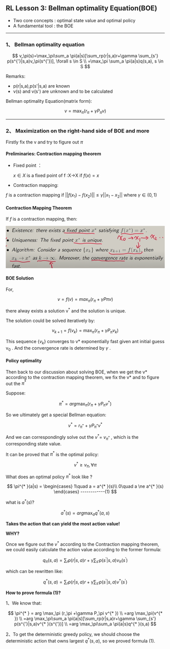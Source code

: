 ## RL Lesson 3: Bellman optimality Equation(BOE)

* Two core concepts : optimal state value and optimal policy
* A fundamental tool : the BOE

_________

###  1、 Bellman optimality equation 

$$
v_\pi(s)=\max_\pi\sum_a \pi(a|s)[\sum_rp(r|s,a)r+\gamma \sum_{s'} p(s^{'}|s,a)v_\pi(s^{'})], \forall s \in S \\
=\max_\pi \sum_a \pi(a|s)q(s,a), s \in S
$$

Remarks:

* p(r|s,a),p(s'|s,a) are known
* v(s) and v(s') are unknown and to be calculated 

Bellman optimality Equation(matrix form): 

$$
v= \max_\pi( r_\pi+\gamma P_\pi v)
$$

____

### 2、 Maximization on the right-hand side of BOE and more

Firstly fix the v and try to figure out $\pi$

#### Preliminaries: Contraction mapping theorem

* Fixed point ：

  $x \in X$ is a fixed point of f :X->X if $f(x) = x$ 

* Contraction mapping:

$f$ is a contraction mapping if  $||f(x_1)-f(x_2)|| \le \gamma ||x_1-x_2||$ where $\gamma \in (0,1)$

#### Contraction Mapping Theorem

If $f$ is a contraction mapping, then:

![CMT](printscreen/C3/Contraction_Mapping_Theorem.png)

#### BOE Solution 

For, 

$$
v=f(v)=max_\pi(r_\pi+\gamma P\pi v)
$$

there alway exists a solution v<sup>*</sup> and the solution is unique.

The solution could be solved iteratively by: 

$$
v_{k+1} = f(v_k) = \max_\pi(r_\pi+\gamma P_\pi v_k)
$$

This sequence {$v_k$} converges to v* exponentially fast given ant initial guess v<sub>0</sub> . And the convergence rate is determined by $\gamma$ .

#### Policy optimality 

Then back to our discussion about solving BOE, when we get the v* according to the contraction mapping theorem, we fix the v* and to figure out the $\pi^*$ 

Suppose: 

$$
\pi^* = arg \max_\pi (r_\pi +\gamma P_\pi v^*)
$$

So we ultimately get a special Bellman equation: 

$$
v^* = r_{\pi^ {* } } + \gamma P_{\pi^ {* }} v^*
$$

And we can correspondingly solve out the $v^*$= $v_{\pi ^*}$  , which is the corresponding state value.

It can be proved that $\pi^*$ is the optimal policy: 

$$
v^{* } \ge v_\pi , \forall \pi
$$

What does an optimal policy $\pi^*$ look like ?  

$$
\pi^{* }(a|s) = \begin{cases}
 1\quad a = a^{* }(s)\\
 0\quad a \ne a^{* }(s)
 \end{cases}           ------------(1)
$$

what is $a^*(s)$? 

$$
a^{* }(s) = arg \max_a q^{* }(a,s)
$$

**Takes the action that can yield the most action value!**

**WHY?**

Once we figure out the $v^*$ according to the Contraction mapping theorem, we could easily calculate the action value according to the former formula: 

$$
q_\pi(s,a) = \sum_rp(r|s,a)r+\gamma \sum_{s'} p(s^{'}|s,a)v_\pi(s^{'})
$$

which can be rewritten like: 

$$
q^{* }(s,a) = \sum_rp(r|s,a)r+\gamma \sum_{s'} p(s^{'}|s,a)v^{* }(s^{'})
$$

**How to prove formula (1)?**

1、We know that: 

$$
\pi^{* } = arg \max_\pi (r_\pi +\gamma P_\pi v^{* }) \\ =arg \max_\pi(v^{* }) \\ =arg \max_\pi\sum_a \pi(a|s)[\sum_rp(r|s,a)r+\gamma \sum_{s'} p(s^{'}|s,a)v^{* }(s^{'})] \\ =arg \max_\pi\sum_a \pi(a|s)q^{* }(s,a)
$$

2、To get the deterministic greedy policy, we should choose the deterministic action that owns largest $q^{* }(s,a)$, so we proved formula (1). 

